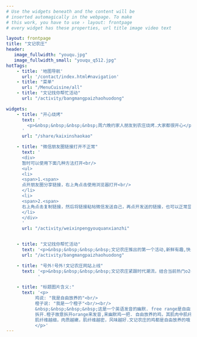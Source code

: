 ```yaml
---
# Use the widgets beneath and the content will be
# inserted automagically in the webpage. To make
# this work, you have to use › layout: frontpage
# every widget has these properties, url title image video text 

layout: frontpage
title: "文记农庄"
header:
   image_fullwidth: "youqu.jpg"
   image_fullwidth_small: "youqu_q512.jpg"
hotTags:
    - title: '地图导航' 
      url: '/contact/index.html#navigation' 
    - title: "菜单"
      url: "/MenuCuisine/all"
    - title: "文记找你帮忙活动"
      url: "/activity/bangmangpaizhaohuodong"

widgets:
    - title: "开心烧烤"
      text: '
        <p>&nbsp;&nbsp;&nbsp;&nbsp;周六晚约家人朋友到农庄烧烤.大家都很开心</p>
      '
      url: "/share/kaixinshaokao"

    - title: "微信朋友圈链接打开不正常"
      text: '
      <div>
      暂时可以使用下面几种方法打开<br/>
      <ul>
      <li>
      <span>1.<span>
      点开朋友圈分享链接，右上角点击使用浏览器打开<br/>
      </li>
      <li>
      <span>2.<span>
      右上角点击复制链接，然后将链接粘帖微信发送自己，再点开发送的链接，也可以正常显示。这个麻烦方法可以让微信浏览器打开网页,并微信发送给好友。 
      </li>
      </div>
      '
      url: "/activity/weixinpengyouquanxianzhi"


    - title: "文记找你帮忙活动"
      text: '<p>&nbsp;&nbsp;&nbsp;&nbsp;文记农庄推出的第一个活动,新鲜有趣,快来看看. 参加活动,领取鸡蛋.妈妈再也不担心我没有鸡蛋吃了.</p>'
      url: "/activity/bangmangpaizhaohuodong"

    - title: "号外!号外!文记农庄网站上线"
      text: '<p>&nbsp;&nbsp;&nbsp;&nbsp;文记农庄紧跟时代潮流，结合当前热门o2o模式，期望探索出一条互联网+道路。:-)<br/>&nbsp;&nbsp;&nbsp;&nbsp;这个网站将会为食客提供农庄相关信息，包括最新动态，菜单信息，优惠活动，订座联系，地图导航等。这是网站的beta版，有很多地方需要完善修改,请谅解。<br/>&nbsp;&nbsp;&nbsp;&nbsp;希望你们能够一直伴随文记成长，而文记将会竭诚为你们奉上一级棒的私房菜。</p>
            '

    - title: "标题图片含义:"  
      text: '<p>
           鸡说: "我是自由放养的"<br/>
           橙子说: "我是一个橙子"<br/><br/>
           &nbsp;&nbsp;&nbsp;&nbsp;这是一个英语发音的幽默. free range是自由放养的意思,O range是橙子英文单词
           拆开.橙子故意拆开orange来发音,来幽默鸡一把. 自由放养的鸡，其肌肉中肌纤维直径小、密度大，而
           肌纤维越细，肉质越嫩，肌纤维越密，风味越好.文记农庄的鸡都是自由放养的哦. 
           </p>'
---
```

